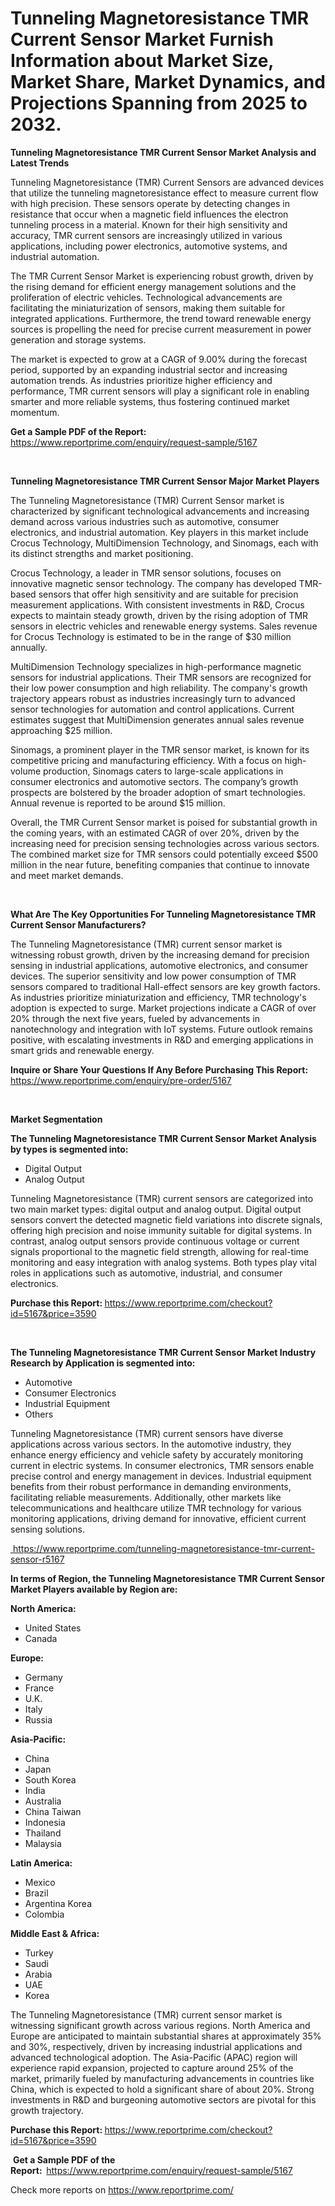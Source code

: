 <p><h1>Tunneling Magnetoresistance TMR Current Sensor Market Furnish Information about Market Size, Market Share, Market Dynamics, and Projections Spanning from 2025 to 2032.</h1></p><p><strong>Tunneling Magnetoresistance TMR Current Sensor Market Analysis and Latest Trends</strong></p>
<p><p>Tunneling Magnetoresistance (TMR) Current Sensors are advanced devices that utilize the tunneling magnetoresistance effect to measure current flow with high precision. These sensors operate by detecting changes in resistance that occur when a magnetic field influences the electron tunneling process in a material. Known for their high sensitivity and accuracy, TMR current sensors are increasingly utilized in various applications, including power electronics, automotive systems, and industrial automation.</p><p>The TMR Current Sensor Market is experiencing robust growth, driven by the rising demand for efficient energy management solutions and the proliferation of electric vehicles. Technological advancements are facilitating the miniaturization of sensors, making them suitable for integrated applications. Furthermore, the trend toward renewable energy sources is propelling the need for precise current measurement in power generation and storage systems.</p><p>The market is expected to grow at a CAGR of 9.00% during the forecast period, supported by an expanding industrial sector and increasing automation trends. As industries prioritize higher efficiency and performance, TMR current sensors will play a significant role in enabling smarter and more reliable systems, thus fostering continued market momentum.</p></p>
<p><strong>Get a Sample PDF of the Report:&nbsp;</strong> <a href="https://www.reportprime.com/enquiry/request-sample/5167?utm_campaign=2644&utm_medium=2&utm_source=Github&utm_content=ia&utm_term=19032025&utm_id=tunneling-magnetoresistance-tmr-current-sensor">https://www.reportprime.com/enquiry/request-sample/5167</a></p>
<p>&nbsp;</p>
<p><strong>Tunneling Magnetoresistance TMR Current Sensor Major Market Players</strong></p>
<p><p>The Tunneling Magnetoresistance (TMR) Current Sensor market is characterized by significant technological advancements and increasing demand across various industries such as automotive, consumer electronics, and industrial automation. Key players in this market include Crocus Technology, MultiDimension Technology, and Sinomags, each with its distinct strengths and market positioning.</p><p>Crocus Technology, a leader in TMR sensor solutions, focuses on innovative magnetic sensor technology. The company has developed TMR-based sensors that offer high sensitivity and are suitable for precision measurement applications. With consistent investments in R&D, Crocus expects to maintain steady growth, driven by the rising adoption of TMR sensors in electric vehicles and renewable energy systems. Sales revenue for Crocus Technology is estimated to be in the range of $30 million annually.</p><p>MultiDimension Technology specializes in high-performance magnetic sensors for industrial applications. Their TMR sensors are recognized for their low power consumption and high reliability. The company's growth trajectory appears robust as industries increasingly turn to advanced sensor technologies for automation and control applications. Current estimates suggest that MultiDimension generates annual sales revenue approaching $25 million.</p><p>Sinomags, a prominent player in the TMR sensor market, is known for its competitive pricing and manufacturing efficiency. With a focus on high-volume production, Sinomags caters to large-scale applications in consumer electronics and automotive sectors. The company’s growth prospects are bolstered by the broader adoption of smart technologies. Annual revenue is reported to be around $15 million.</p><p>Overall, the TMR Current Sensor market is poised for substantial growth in the coming years, with an estimated CAGR of over 20%, driven by the increasing need for precision sensing technologies across various sectors. The combined market size for TMR sensors could potentially exceed $500 million in the near future, benefiting companies that continue to innovate and meet market demands.</p></p>
<p>&nbsp;</p>
<p><strong>What Are The Key Opportunities For Tunneling Magnetoresistance TMR Current Sensor Manufacturers?</strong></p>
<p><p>The Tunneling Magnetoresistance (TMR) current sensor market is witnessing robust growth, driven by the increasing demand for precision sensing in industrial applications, automotive electronics, and consumer devices. The superior sensitivity and low power consumption of TMR sensors compared to traditional Hall-effect sensors are key growth factors. As industries prioritize miniaturization and efficiency, TMR technology's adoption is expected to surge. Market projections indicate a CAGR of over 20% through the next five years, fueled by advancements in nanotechnology and integration with IoT systems. Future outlook remains positive, with escalating investments in R&D and emerging applications in smart grids and renewable energy.</p></p>
<p><strong>Inquire or Share Your Questions If Any Before Purchasing This Report:</strong> <a href="https://www.reportprime.com/enquiry/pre-order/5167?utm_campaign=2644&utm_medium=2&utm_source=Github&utm_content=ia&utm_term=19032025&utm_id=tunneling-magnetoresistance-tmr-current-sensor">https://www.reportprime.com/enquiry/pre-order/5167</a></p>
<p>&nbsp;</p>
<p><strong>Market Segmentation</strong></p>
<p><strong>The Tunneling Magnetoresistance TMR Current Sensor Market Analysis by types is segmented into:</strong></p>
<p><ul><li>Digital Output</li><li>Analog Output</li></ul></p>
<p><p>Tunneling Magnetoresistance (TMR) current sensors are categorized into two main market types: digital output and analog output. Digital output sensors convert the detected magnetic field variations into discrete signals, offering high precision and noise immunity suitable for digital systems. In contrast, analog output sensors provide continuous voltage or current signals proportional to the magnetic field strength, allowing for real-time monitoring and easy integration with analog systems. Both types play vital roles in applications such as automotive, industrial, and consumer electronics.</p></p>
<p><strong>Purchase this Report:&nbsp;</strong><a href="https://www.reportprime.com/checkout?id=5167&price=3590&utm_campaign=2644&utm_medium=2&utm_source=Github&utm_content=ia&utm_term=19032025&utm_id=tunneling-magnetoresistance-tmr-current-sensor">https://www.reportprime.com/checkout?id=5167&price=3590</a></p>
<p>&nbsp;</p>
<p><strong>The Tunneling Magnetoresistance TMR Current Sensor Market Industry Research by Application is segmented into:</strong></p>
<p><ul><li>Automotive</li><li>Consumer Electronics</li><li>Industrial Equipment</li><li>Others</li></ul></p>
<p><p>Tunneling Magnetoresistance (TMR) current sensors have diverse applications across various sectors. In the automotive industry, they enhance energy efficiency and vehicle safety by accurately monitoring current in electric systems. In consumer electronics, TMR sensors enable precise control and energy management in devices. Industrial equipment benefits from their robust performance in demanding environments, facilitating reliable measurements. Additionally, other markets like telecommunications and healthcare utilize TMR technology for various monitoring applications, driving demand for innovative, efficient current sensing solutions.</p></p>
<p><a href="https://www.reportprime.com/tunneling-magnetoresistance-tmr-current-sensor-r5167?utm_campaign=2644&utm_medium=2&utm_source=Github&utm_content=ia&utm_term=19032025&utm_id=tunneling-magnetoresistance-tmr-current-sensor">&nbsp;https://www.reportprime.com/tunneling-magnetoresistance-tmr-current-sensor-r5167</a></p>
<p><strong>In terms of Region, the Tunneling Magnetoresistance TMR Current Sensor Market Players available by Region are:</strong></p>
<p>
    <p> <strong> North America: </strong>
        <ul>
            <li>United States</li>
            <li>Canada</li>
        </ul>
        </p> 
    <p> <strong> Europe: </strong>
        <ul>
            <li>Germany</li>
            <li>France</li>
            <li>U.K.</li>
            <li>Italy</li>
            <li>Russia</li>
        </ul>
        </p> 
    <p> <strong> Asia-Pacific: </strong>
        <ul>
            <li>China</li>
            <li>Japan</li>
            <li>South Korea</li>
            <li>India</li>
            <li>Australia</li>
            <li>China Taiwan</li>
            <li>Indonesia</li>
            <li>Thailand</li>
            <li>Malaysia</li>
        </ul>
        </p> 
    <p> <strong> Latin America: </strong>
        <ul>
            <li>Mexico</li>
            <li>Brazil</li>
            <li>Argentina Korea</li>
            <li>Colombia</li>
        </ul>
        </p> 
    <p> <strong> Middle East & Africa: </strong>
        <ul>
            <li>Turkey</li>
            <li>Saudi</li>
            <li>Arabia</li>
            <li>UAE</li>
            <li>Korea</li>
        </ul>
    </p>
    </p>
<p><p>The Tunneling Magnetoresistance (TMR) current sensor market is witnessing significant growth across various regions. North America and Europe are anticipated to maintain substantial shares at approximately 35% and 30%, respectively, driven by increasing industrial applications and advanced technological adoption. The Asia-Pacific (APAC) region will experience rapid expansion, projected to capture around 25% of the market, primarily fueled by manufacturing advancements in countries like China, which is expected to hold a significant share of about 20%. Strong investments in R&D and burgeoning automotive sectors are pivotal for this growth trajectory.</p></p>
<p><strong>Purchase this Report: </strong><a href="https://www.reportprime.com/checkout?id=5167&price=3590&utm_campaign=2644&utm_medium=2&utm_source=Github&utm_content=ia&utm_term=19032025&utm_id=tunneling-magnetoresistance-tmr-current-sensor">https://www.reportprime.com/checkout?id=5167&price=3590</a></p>
<p>&nbsp;<strong>Get a Sample PDF of the Report:&nbsp;&nbsp;</strong><a href="https://www.reportprime.com/enquiry/request-sample/5167?utm_campaign=2644&utm_medium=2&utm_source=Github&utm_content=ia&utm_term=19032025&utm_id=tunneling-magnetoresistance-tmr-current-sensor">https://www.reportprime.com/enquiry/request-sample/5167</a></p>
<p><strong></strong></p>
<p>Check more reports on <a href="https://www.reportprime.com/?utm_campaign=2644&utm_medium=2&utm_source=Github&utm_content=ia&utm_term=19032025&utm_id=tunneling-magnetoresistance-tmr-current-sensor">https://www.reportprime.com/</a></p>